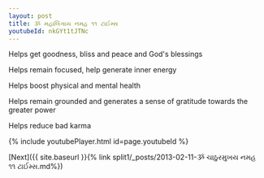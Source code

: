 ```yaml
---
layout: post
title: ૐ મહાલિંગાય નમહ ૧૧ ટાઈમ્સ
youtubeId: nkGYt1tJTNc
---
```

 
 
Helps get goodness, bliss and peace and God's blessings
 
Helps remain focused, help generate inner energy 
 
Helps boost physical and mental health 
 
Helps remain grounded and generates a sense of gratitude towards the greater power 
 
Helps reduce bad karma
 
 
 
 


{% include youtubePlayer.html id=page.youtubeId %}
 
[Next]({{ site.baseurl }}{% link  split1/_posts/2013-02-11-ૐ ચાઠુરમુખય નમહ ૧૧ ટાઈમ્સ.md%})
 
